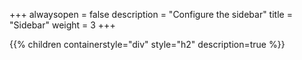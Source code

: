 +++
alwaysopen = false
description = "Configure the sidebar"
title = "Sidebar"
weight = 3
+++

{{% children containerstyle="div" style="h2" description=true %}}
